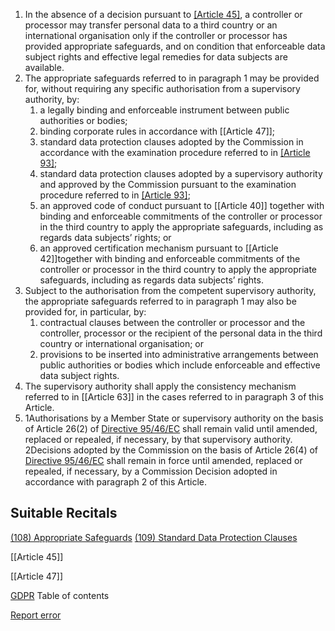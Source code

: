 
1. In the absence of a decision pursuant to [[Article 45]](3), a controller or processor may transfer personal data to a third country or an international organisation only if the controller or processor has provided appropriate safeguards, and on condition that enforceable data subject rights and effective legal remedies for data subjects are available.
2. The appropriate safeguards referred to in paragraph 1 may be provided for, without requiring any specific authorisation from a supervisory authority, by:
	1. a legally binding and enforceable instrument between public authorities or bodies;
	2. binding corporate rules in accordance with [[Article 47]];
	3. standard data protection clauses adopted by the Commission in accordance with the examination procedure referred to in [[Article 93]](2);
	4. standard data protection clauses adopted by a supervisory authority and approved by the Commission pursuant to the examination procedure referred to in [[Article 93]](2);
	5. an approved code of conduct pursuant to [[Article 40]] together with binding and enforceable commitments of the controller or processor in the third country to apply the appropriate safeguards, including as regards data subjects’ rights; or
	6. an approved certification mechanism pursuant to [[Article 42]]together with binding and enforceable commitments of the controller or processor in the third country to apply the appropriate safeguards, including as regards data subjects’ rights.
3. Subject to the authorisation from the competent supervisory authority, the appropriate safeguards referred to in paragraph 1 may also be provided for, in particular, by:
	1. contractual clauses between the controller or processor and the controller, processor or the recipient of the personal data in the third country or international organisation; or
	2. provisions to be inserted into administrative arrangements between public authorities or bodies which include enforceable and effective data subject rights.
4. The supervisory authority shall apply the consistency mechanism referred to in [[Article 63]] in the cases referred to in paragraph 3 of this Article.
5. 1Authorisations by a Member State or supervisory authority on the basis of Article 26(2) of [Directive 95/46/EC](http://eur-lex.europa.eu/legal-content/EN/TXT/HTML/?uri=CELEX:31995L0046) shall remain valid until amended, replaced or repealed, if necessary, by that supervisory authority. 2Decisions adopted by the Commission on the basis of Article 26(4) of [Directive 95/46/EC](http://eur-lex.europa.eu/legal-content/EN/TXT/HTML/?uri=CELEX:31995L0046) shall remain in force until amended, replaced or repealed, if necessary, by a Commission Decision adopted in accordance with paragraph 2 of this Article.



## Suitable Recitals



[(108) Appropriate Safeguards](https://gdpr-info.eu/recitals/no-108/)
[(109) Standard Data Protection Clauses](https://gdpr-info.eu/recitals/no-109/)




[[Article 45]]


[[Article 47]]



[GDPR](https://gdpr-info.eu)
Table of contents


[Report error](https://gdpr-info.eu/gf/?TB_iframe=true&height=306 "Your message")

